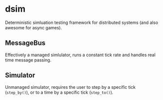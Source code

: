 # dsim

Deterministic simluation testing framework for distributed systems (and also awesome for async games).

## MessageBus

Effectively a managed simlulator, runs a constant tick rate and handles real time message passing.

## Simulator

Unmanaged simulator, requires the user to step by a specific tick (`step_by()`), or to a time by a specific tick (`step_to()`).
